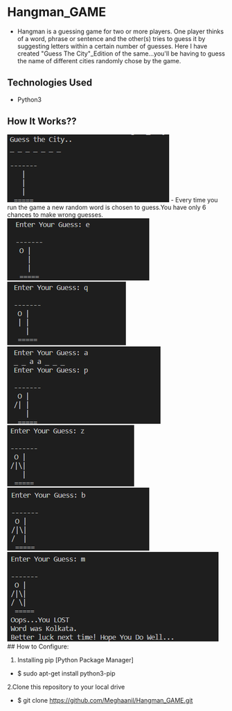 # Hangman_GAME
- Hangman is a guessing game for two or more players. One player thinks of a word, phrase or sentence and the other(s) tries to guess it by suggesting letters within a certain number of guesses. 
Here I have created "Guess The City"_Edition of the same...you'll be having to guess the name of different cities randomly chose by the game.
## Technologies Used
 - Python3
## How It Works??
<img src="img1.png">
- Every time you run the game a new random word is chosen to guess.You have only 6 chances to make wrong guesses.
<img src="img2.png">
<img src="img3.png">
<img src="img4.png">
<img src="img5.png">
<img src="img6.png">
<img src="img7.png">
## How to Configure:

1. Installing pip [Python Package Manager]

-  $ sudo apt-get install python3-pip

2.Clone this repository to your local drive

- $ git clone https://github.com/Meghaanil/Hangman_GAME.git

